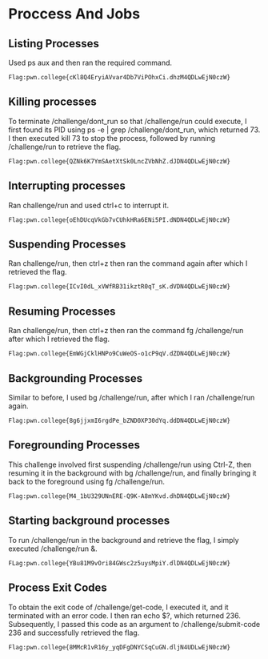 # Proccess And Jobs

## Listing Processes

Used ps aux and then ran the required command.
```
Flag:pwn.college{cKl8Q4EryiAVvar4Db7ViPOhxCi.dhzM4QDLwEjN0czW}
```
##


## Killing processes

To terminate /challenge/dont_run so that /challenge/run could execute, I first found its PID using ps -e | grep /challenge/dont_run, which returned 73. I then executed kill 73 to stop the process, followed by running /challenge/run to retrieve the flag.
```
Flag:pwn.college{QZNk6K7YmSAetXtSk0LncZVbNhZ.dJDN4QDLwEjN0czW}
```
##


## Interrupting processes

Ran challenge/run and used ctrl+c to interrupt it.
```
Flag:pwn.college{oEhDUcqVkGb7vCUhkHRa6ENi5PI.dNDN4QDLwEjN0czW}
```
##


## Suspending Processes

Ran challenge/run, then ctrl+z then ran the command again after which I retrieved the flag.
```
Flag:pwn.college{ICvI0dL_xVWfRB31ikztR0qT_sK.dVDN4QDLwEjN0czW}
```
##


## Resuming Processes

Ran challenge/run, then ctrl+z then ran the command fg /challenge/run after which I retrieved the flag.
```
Flag:pwn.college{EmWGjCklHNPo9CuWeOS-o1cP9qV.dZDN4QDLwEjN0czW}
```
##


## Backgrounding Processes

Similar to before, I used bg /challenge/run, after which I ran /challenge/run again.
```
Flag:pwn.college{8g6jjxmI6rgdPe_bZND0XP30dYq.ddDN4QDLwEjN0czW}
```
##


## Foregrounding Processes

This challenge involved first suspending /challenge/run using Ctrl-Z, then resuming it in the background with bg /challenge/run, and finally bringing it back to the foreground using fg /challenge/run.
```
Flag:pwn.college{M4_1bU329UNnERE-Q9K-A8mYKvd.dhDN4QDLwEjN0czW}
```
##


## Starting background processes

To run /challenge/run in the background and retrieve the flag, I simply executed /challenge/run &.
```
FLag:pwn.college{YBu81M9vOri84GWsc2z5uysMpiY.dlDN4QDLwEjN0czW}
```
##


## Process Exit Codes

To obtain the exit code of /challenge/get-code, I executed it, and it terminated with an error code. I then ran echo $?, which returned 236. Subsequently, I passed this code as an argument to /challenge/submit-code 236 and successfully retrieved the flag.
```
Flag:pwn.college{8MMcR1vR16y_yqDFgDNYCSqCuGN.dljN4UDLwEjN0czW}
```
##